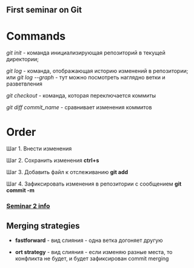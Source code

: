 ## First seminar on Git

# Commands  

*git init* - команда инициализирующая репозиторий в текущей директории;

*git log* -  команда, отображающая историю изменений в репозитории; или *git log --graph* - тут можно посмотреть наглядно ветки и разветвления

*git checkout* - команда, которая переключается коммиты

*git diff commit_name* - сравнивает изменения коммитов

# Order

Шаг 1. Внести изменения

Шаг 2. Сохранить изменения **ctrl+s**

Шаг 3. Добавить файл к отслеживанию **git add <file>**

Шаг 4. Зафиксировать изменения в репозитории с сообщением **git commit -m <file>**

### [Seminar 2 info](Seminar2.md)

## Merging strategies

* __fastforward__ - вид слияния - одна ветка догоняет другую

* __ort strategy__ - вид слияния - если изменяю разные места, то конфликта не будет, и будет зафиксирован commit merging